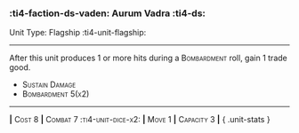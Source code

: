 ### :ti4-faction-ds-vaden: **Aurum Vadra** :ti4-ds:

Unit Type: Flagship :ti4-unit-flagship:

---

After this unit produces 1 or more hits during a <span style="font-variant:small-caps;">Bombardment</span> roll, gain 1 trade good.

* <span style="font-variant:small-caps;">Sustain Damage</span> 
* <span style="font-variant:small-caps;">Bombardment 5(x2)</span> 


---

__|__ <span style="font-variant:small-caps;">Cost 8</span> __|__ <span style="font-variant:small-caps;">Combat 7 :ti4-unit-dice-x2:</span> __|__ <span style="font-variant:small-caps;">Move 1</span> __|__ <span style="font-variant:small-caps;">Capacity 3</span> __|__
{ .unit-stats }
